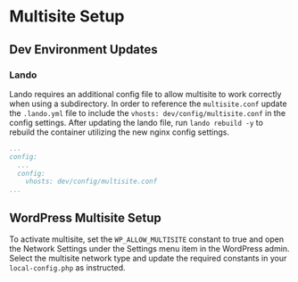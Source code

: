 # Multisite Setup

## Dev Environment Updates

### Lando

Lando requires an additional config file to allow multisite to work correctly when using a subdirectory. In order to reference the `multisite.conf` update the `.lando.yml` file to include the `vhosts: dev/config/multisite.conf` in the config settings. After updating the lando file, run `lando rebuild -y` to rebuild the container utilizing the new nginx config settings.

```yml
...
config:
  ...
  config:
    vhosts: dev/config/multisite.conf
...
```

## WordPress Multisite Setup

To activate multisite, set the `WP_ALLOW_MULTISITE` constant to true and open the Network Settings under the Settings menu item in the WordPress admin. Select the multisite network type and update the required constants in your `local-config.php` as instructed. 
